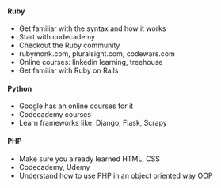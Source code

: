 #### Ruby
   * Get familiar with the syntax and how it works
   * Start with codecademy 
   * Checkout the Ruby community 
   * rubymonk.com, pluralsight.com, codewars.com
   * Online courses: linkedin learning, treehouse
   * Get familiar with Ruby on Rails 
  
#### Python 
   * Google has an online courses for it
   * Codecademy courses
   * Learn frameworks like: Django, Flask, Scrapy
  
#### PHP
   * Make sure you already learned HTML, CSS 
   * Codecademy, Udemy
   * Understand how to use PHP in an object oriented way OOP
  